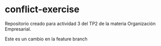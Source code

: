 # conflict-exercise
Repositorio creado para actividad 3 del TP2 de la materia Organización Empresarial.

Este es un cambio en la feature branch
